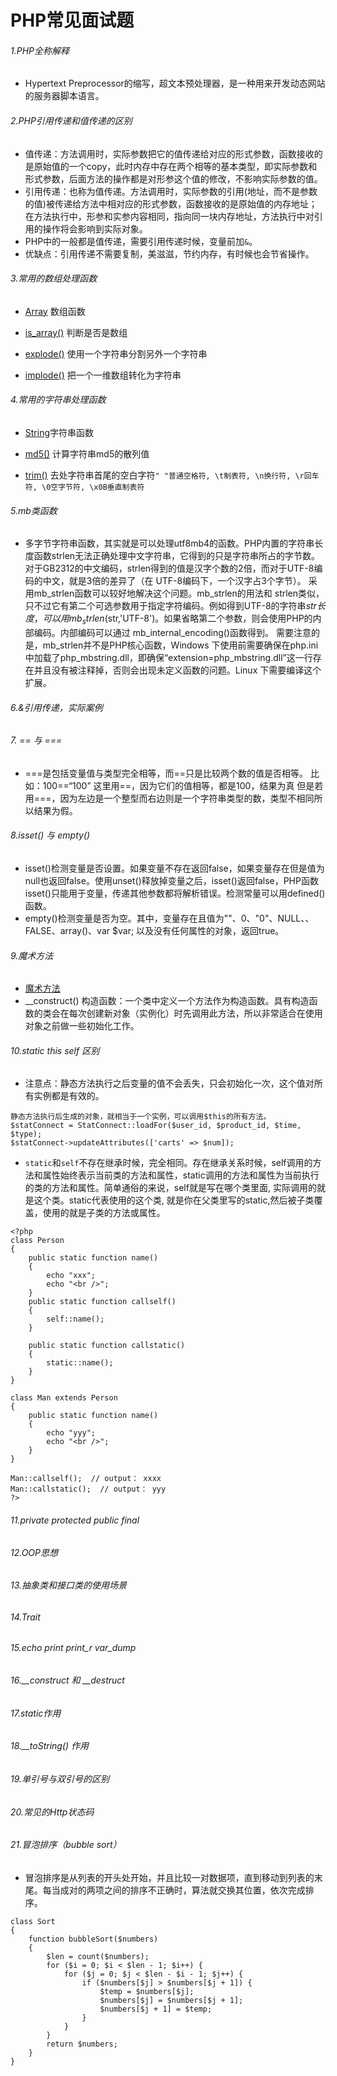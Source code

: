 PHP常见面试题
======================

###### 1.PHP全称解释
* Hypertext Preprocessor的缩写，超文本预处理器，是一种用来开发动态网站的服务器脚本语言。

###### 2.PHP引用传递和值传递的区别
* 值传递：方法调用时，实际参数把它的值传递给对应的形式参数，函数接收的是原始值的一个copy，此时内存中存在两个相等的基本类型，即实际参数和形式参数，后面方法的操作都是对形参这个值的修改，不影响实际参数的值。
* 引用传递：也称为值传递。方法调用时，实际参数的引用(地址，而不是参数的值)被传递给方法中相对应的形式参数，函数接收的是原始值的内存地址；在方法执行中，形参和实参内容相同，指向同一块内存地址，方法执行中对引用的操作将会影响到实际对象。
* PHP中的一般都是值传递，需要引用传递时候，变量前加`&`。
* 优缺点：引用传递不需要复制，美滋滋，节约内存，有时候也会节省操作。

###### 3.常用的数组处理函数
* [Array](http://php.net/manual/zh/ref.array.php) 数组函数

* [is_array()](http://php.net/manual/zh/function.is-array.php) 判断是否是数组
* [explode()](http://php.net/manual/zh/function.explode.php) 使用一个字符串分割另外一个字符串
* [implode()](http://php.net/manual/zh/function.implode.php) 把一个一维数组转化为字符串


###### 4.常用的字符串处理函数
* [String](http://php.net/manual/zh/ref.strings.php)字符串函数

* [md5()](http://php.net/manual/zh/function.md5.php) 计算字符串md5的散列值
* [trim()](http://php.net/manual/zh/function.trim.php) 去处字符串首尾的空白字符`" "普通空格符, \t制表符, \n换行符, \r回车符, \0空字节符, \x0B垂直制表符`

###### 5.mb类函数
* 多字节字符串函数，其实就是可以处理utf8mb4的函数。PHP内置的字符串长度函数strlen无法正确处理中文字符串，它得到的只是字符串所占的字节数。对于GB2312的中文编码，strlen得到的值是汉字个数的2倍，而对于UTF-8编码的中文，就是3倍的差异了（在 UTF-8编码下，一个汉字占3个字节）。
采用mb_strlen函数可以较好地解决这个问题。mb_strlen的用法和 strlen类似，只不过它有第二个可选参数用于指定字符编码。例如得到UTF-8的字符串$str长度，可以用 mb_strlen($str,'UTF-8')。如果省略第二个参数，则会使用PHP的内部编码。内部编码可以通过 mb_internal_encoding()函数得到。
需要注意的是，mb_strlen并不是PHP核心函数，Windows 下使用前需要确保在php.ini中加载了php_mbstring.dll，即确保“extension=php_mbstring.dll”这一行存在并且没有被注释掉，否则会出现未定义函数的问题。Linux 下需要编译这个扩展。

###### 6.&引用传递，实际案例

###### 7. == 与 === 
* ===是包括变量值与类型完全相等，而==只是比较两个数的值是否相等。
比如：100==“100” 这里用==，因为它们的值相等，都是100，结果为真
但是若用===，因为左边是一个整型而右边则是一个字符串类型的数，类型不相同所以结果为假。

###### 8.isset() 与 empty()
* isset()检测变量是否设置。如果变量不存在返回false，如果变量存在但是值为null也返回false。使用unset()释放掉变量之后，isset()返回false，PHP函数isset()只能用于变量，传递其他参数都将解析错误。检测常量可以用defined()函数。
* empty()检测变量是否为空。其中，变量存在且值为""、0、"0"、NULL、、FALSE、array()、var $var; 以及没有任何属性的对象，返回true。

###### 9.魔术方法
* [魔术方法](http://www.php.net/manual/zh/language.oop5.magic.php)
* __construct() 构造函数：一个类中定义一个方法作为构造函数。具有构造函数的类会在每次创建新对象（实例化）时先调用此方法，所以非常适合在使用对象之前做一些初始化工作。

###### 10.static this self 区别
* 注意点：静态方法执行之后变量的值不会丢失，只会初始化一次，这个值对所有实例都是有效的。
```
静态方法执行后生成的对象，就相当于一个实例，可以调用$this的所有方法。
$statConnect = StatConnect::loadFor($user_id, $product_id, $time, $type);
$statConnect->updateAttributes(['carts' => $num]);
```
* `static`和`self`不存在继承时候，完全相同。存在继承关系时候，self调用的方法和属性始终表示当前类的方法和属性，static调用的方法和属性为当前执行的类的方法和属性。简单通俗的来说，self就是写在哪个类里面, 实际调用的就是这个类。static代表使用的这个类, 就是你在父类里写的static,然后被子类覆盖，使用的就是子类的方法或属性。
```
<?php
class Person
{
    public static function name()
    {
        echo "xxx";
        echo "<br />";
    }
    public static function callself()
    {
        self::name();
    }
 
    public static function callstatic()
    {
        static::name();
    }
}
 
class Man extends Person
{
    public static function name()
    {
        echo "yyy";
        echo "<br />";
    }
}
 
Man::callself();  // output： xxxx
Man::callstatic();  // output： yyy
?>
```

###### 11.private protected public final

###### 12.OOP思想

###### 13.抽象类和接口类的使用场景

###### 14.Trait

###### 15.echo print print_r var_dump

###### 16.__construct 和 __destruct

###### 17.static作用

###### 18.__toString() 作用

###### 19.单引号与双引号的区别

###### 20.常见的Http状态码

###### 21.冒泡排序（bubble sort）
* 冒泡排序是从列表的开头处开始，并且比较一对数据项，直到移动到列表的末尾。每当成对的两项之间的排序不正确时，算法就交换其位置，依次完成排序。
```
class Sort
{
    function bubbleSort($numbers) 
    {
        $len = count($numbers);
        for ($i = 0; $i < $len - 1; $i++) {
            for ($j = 0; $j < $len - $i - 1; $j++) {
                if ($numbers[$j] > $numbers[$j + 1]) {
                    $temp = $numbers[$j];
                    $numbers[$j] = $numbers[$j + 1];
                    $numbers[$j + 1] = $temp;
                }
            }
        }
        return $numbers;
    }
}
```